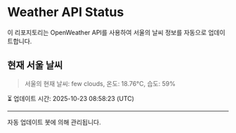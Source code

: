 
# Weather API Status

이 리포지토리는 OpenWeather API를 사용하여 서울의 날씨 정보를 자동으로 업데이트합니다.

## 현재 서울 날씨
> 서울의 현재 날씨: few clouds, 온도: 18.76°C, 습도: 59%

⏳ 업데이트 시간: 2025-10-23 08:58:23 (UTC)

---
자동 업데이트 봇에 의해 관리됩니다.
